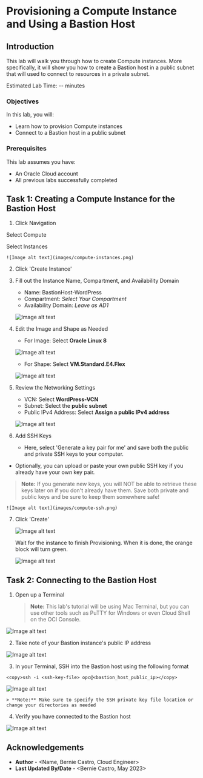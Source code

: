 # Provisioning a Compute Instance and Using a Bastion Host

## Introduction

This lab will walk you through how to create Compute instances. More specifically, it will show you how to create a Bastion host in a public subnet that will used to connect to resources in a private subnet.

Estimated Lab Time: -- minutes

### Objectives

In this lab, you will:
* Learn how to provision Compute instances
* Connect to a Bastion host in a public subnet

### Prerequisites

This lab assumes you have:
* An Oracle Cloud account
* All previous labs successfully completed

## Task 1: Creating a Compute Instance for the Bastion Host

1. Click Navigation



  Select Compute



  Select Instances

	![Image alt text](images/compute-instances.png)

2. Click 'Create Instance'

3. Fill out the Instance Name, Compartment, and Availability Domain
    - Name: BastionHost-WordPress
    - Compartment: *Select Your Compartment*
    - Availability Domain: *Leave as AD1*

   ![Image alt text](images/compute-name-ad.png)

4. Edit the Image and Shape as Needed
    - For Image: Select **Oracle Linux 8**

    ![Image alt text](images/compute-image-shape.png)



    - For Shape: Select **VM.Standard.E4.Flex**

    ![Image alt text](images/compute-pick-shape.png)

5. Review the Networking Settings
    - VCN: Select **WordPress-VCN**
    - Subnet: Select the **public subnet**
    - Public IPv4 Address: Select **Assign a public IPv4 address**

    ![Image alt text](images/compute-networking.png)

6. Add SSH Keys
   - Here, select 'Generate a key pair for me' and save both the public and private SSH keys to your computer.
  - Optionally, you can upload or paste your own public SSH key if you already have your own key pair.

   > **Note:** If you generate new keys, you will NOT be able to retrieve these keys later on if you don't already have them. Save both private and public keys and be sure to keep them somewhere safe!

    ![Image alt text](images/compute-ssh.png)

7. Click 'Create'

    ![Image alt text](images/compute-provisioning.png)



    Wait for the instance to finish Provisioning. When it is done, the orange block will turn green.

    ![Image alt text](images/compute-running.png)



## Task 2: Connecting to the Bastion Host

1. Open up a Terminal
    > **Note:** This lab's tutorial will be using Mac Terminal, but you can use other tools such as PuTTY for Windows or even Cloud Shell on the OCI Console.



  ![Image alt text](images/sample1.png)

2. Take note of your Bastion instance's public IP address

  ![Image alt text](images/compute-public-ip.png)

3. In your Terminal, SSH into the Bastion host using the following format

  ```
  <copy>ssh -i <ssh-key-file> opc@<bastion_host_public_ip></copy>
  ```

  ![Image alt text](images/sample1.png)

    > **Note:** Make sure to specify the SSH private key file location or change your directories as needed

4. Verify you have connected to the Bastion host

  ![Image alt text](images/sample1.png)

## Acknowledgements
* **Author** - <Name, Bernie Castro, Cloud Engineer>
* **Last Updated By/Date** - <Bernie Castro, May 2023>
